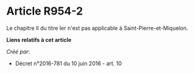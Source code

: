 # Article R954-2

Le chapitre II du titre Ier n'est pas applicable à Saint-Pierre-et-Miquelon.

**Liens relatifs à cet article**

_Créé par_:

  - Décret n°2016-781 du 10 juin 2016 - art. 10

